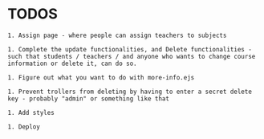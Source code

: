 # TODOS

    1. Assign page - where people can assign teachers to subjects

    1. Complete the update functionalities, and Delete functionalities - such that students / teachers / and anyone who wants to change course information or delete it, can do so.

    1. Figure out what you want to do with more-info.ejs

    1. Prevent trollers from deleting by having to enter a secret delete key - probably "admin" or something like that

    1. Add styles

    1. Deploy
